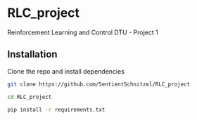 # RLC_project
Reinforcement Learning and Control DTU - Project 1

## Installation
Clone the repo and install dependencies
```bash
git clone https://github.com/SentientSchnitzel/RLC_project

cd RLC_project

pip install -r requirements.txt
```
